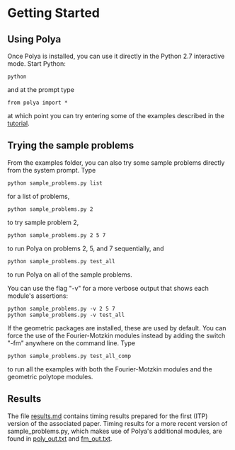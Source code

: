 Getting Started
===============

Using Polya
-----------

Once Polya is installed, you can use it directly in the Python 2.7 interactive mode. Start Python:

    python
    
and at the prompt type

    from polya import *
    
at which point you can try entering some of the examples described in the [tutorial](https://rawgit.com/avigad/polya/master/examples/tutorial.html).


Trying the sample problems
--------------------------
    
From the examples folder, you can also try some sample problems directly from the system prompt. Type

    python sample_problems.py list
    
for a list of problems,

    python sample_problems.py 2
    
to try sample problem 2, 

    python sample_problems.py 2 5 7
    
to run Polya on problems 2, 5, and 7 sequentially, and 

    python sample_problems.py test_all
    
to run Polya on all of the sample problems. 

You can use the flag "-v" for a more verbose output that shows each module's assertions:

    python sample_problems.py -v 2 5 7
    python sample_problems.py -v test_all
    
If the geometric packages are installed, these are used by default. You can force the use of the Fourier-Motzkin modules instead by adding the switch "-fm" anywhere on the command line. Type

    python sample_problems.py test_all_comp
    
to run all the examples with both the Fourier-Motzkin modules and the geometric polytope modules.


Results
-------

The file [results.md](results.md) contains timing results prepared for the first (ITP) version of the associated paper. Timing results for a more recent version of sample_problems.py, which makes use of Polya's additional modules, are found in [poly_out.txt](poly_out.txt) and [fm_out.txt](fm_out.txt).


    
